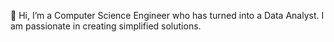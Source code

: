 👋 Hi, I’m a Computer Science Engineer who has turned into a Data Analyst. I am passionate in creating simplified solutions.



<!---
bhavanakurra/bhavanakurra is a ✨ special ✨ repository because its `README.md` (this file) appears on your GitHub profile.
You can click the Preview link to take a look at your changes.
--->
